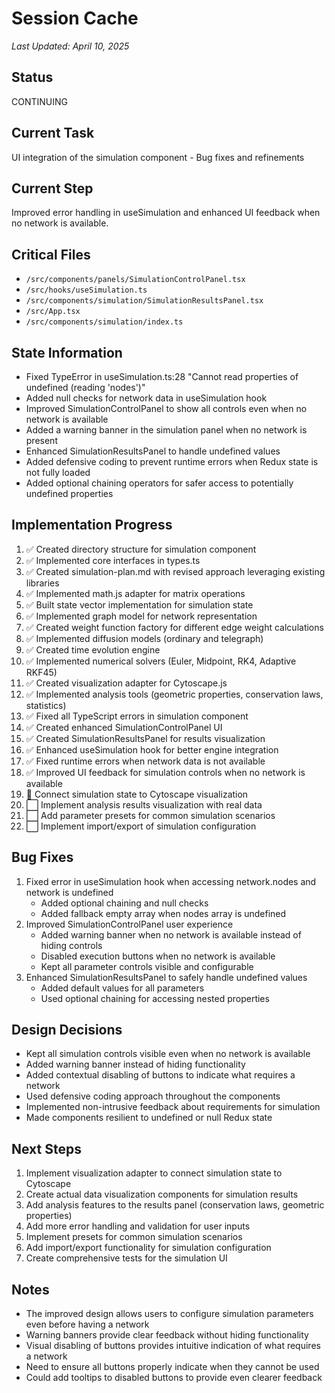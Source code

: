 # Session Cache

*Last Updated: April 10, 2025*

## Status
CONTINUING

## Current Task
UI integration of the simulation component - Bug fixes and refinements

## Current Step
Improved error handling in useSimulation and enhanced UI feedback when no network is available.

## Critical Files
- `/src/components/panels/SimulationControlPanel.tsx`
- `/src/hooks/useSimulation.ts`
- `/src/components/simulation/SimulationResultsPanel.tsx`
- `/src/App.tsx`
- `/src/components/simulation/index.ts`

## State Information
- Fixed TypeError in useSimulation.ts:28 "Cannot read properties of undefined (reading 'nodes')"
- Added null checks for network data in useSimulation hook
- Improved SimulationControlPanel to show all controls even when no network is available
- Added a warning banner in the simulation panel when no network is present
- Enhanced SimulationResultsPanel to handle undefined values
- Added defensive coding to prevent runtime errors when Redux state is not fully loaded
- Added optional chaining operators for safer access to potentially undefined properties

## Implementation Progress
1. ✅ Created directory structure for simulation component
2. ✅ Implemented core interfaces in types.ts
3. ✅ Created simulation-plan.md with revised approach leveraging existing libraries
4. ✅ Implemented math.js adapter for matrix operations
5. ✅ Built state vector implementation for simulation state
6. ✅ Implemented graph model for network representation
7. ✅ Created weight function factory for different edge weight calculations
8. ✅ Implemented diffusion models (ordinary and telegraph)
9. ✅ Created time evolution engine
10. ✅ Implemented numerical solvers (Euler, Midpoint, RK4, Adaptive RKF45)
11. ✅ Created visualization adapter for Cytoscape.js
12. ✅ Implemented analysis tools (geometric properties, conservation laws, statistics)
13. ✅ Fixed all TypeScript errors in simulation component
14. ✅ Created enhanced SimulationControlPanel UI
15. ✅ Created SimulationResultsPanel for results visualization
16. ✅ Enhanced useSimulation hook for better engine integration
17. ✅ Fixed runtime errors when network data is not available
18. ✅ Improved UI feedback for simulation controls when no network is available
19. 🔄 Connect simulation state to Cytoscape visualization
20. ⬜ Implement analysis results visualization with real data
21. ⬜ Add parameter presets for common simulation scenarios
22. ⬜ Implement import/export of simulation configuration

## Bug Fixes
1. Fixed error in useSimulation hook when accessing network.nodes and network is undefined
   - Added optional chaining and null checks
   - Added fallback empty array when nodes array is undefined
2. Improved SimulationControlPanel user experience
   - Added warning banner when no network is available instead of hiding controls
   - Disabled execution buttons when no network is available
   - Kept all parameter controls visible and configurable
3. Enhanced SimulationResultsPanel to safely handle undefined values
   - Added default values for all parameters
   - Used optional chaining for accessing nested properties

## Design Decisions
- Kept all simulation controls visible even when no network is available
- Added warning banner instead of hiding functionality
- Added contextual disabling of buttons to indicate what requires a network
- Used defensive coding approach throughout the components
- Implemented non-intrusive feedback about requirements for simulation
- Made components resilient to undefined or null Redux state

## Next Steps
1. Implement visualization adapter to connect simulation state to Cytoscape
2. Create actual data visualization components for simulation results
3. Add analysis features to the results panel (conservation laws, geometric properties)
4. Add more error handling and validation for user inputs
5. Implement presets for common simulation scenarios
6. Add import/export functionality for simulation configuration
7. Create comprehensive tests for the simulation UI

## Notes
- The improved design allows users to configure simulation parameters even before having a network
- Warning banners provide clear feedback without hiding functionality
- Visual disabling of buttons provides intuitive indication of what requires a network
- Need to ensure all buttons properly indicate when they cannot be used
- Could add tooltips to disabled buttons to provide even clearer feedback